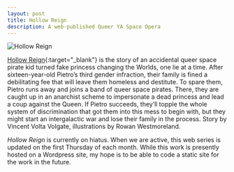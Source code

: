 ```yaml
---
layout: post
title: Hollow Reign
description: A web-published Queer YA Space Opera 
---
```

![Hollow Reign](/gradfolio/assets/images/chapter-9.jpg "Hollow Reign") 

[Hollow Reign](https://hollowreign.com){:target="_blank"} is the story of an accidental queer space pirate kid turned fake princess changing the Worlds, one lie at a time. After sixteen-year-old Pietro’s third gender infraction, their family is fined a debilitating fee that will leave them homeless and destitute. To spare them, Pietro runs away and joins a band of queer space pirates. There, they are caught up in an anarchist scheme to impersonate a dead princess and lead a coup against the Queen. If Pietro succeeds, they’ll topple the whole system of discrimination that got them into this mess to begin with, but they might start an intergalactic war and lose their family in the process. Story by Vincent Volta Volgate, illustrations by Rowan Westmoreland. 

*Hollow Reign* is currently on hiatus. When we are active, this web series is updated on the first Thursday of each month. While this work is presently hosted on a Wordpress site, my hope is to be able to code a static site for the work in the future. 
